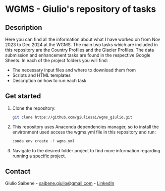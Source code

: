 # WGMS - Giulio's repository of tasks

## Description
Here you can find all the information about what I have worked on from Nov 2023 to Dec 2024 at the WGMS. The main two tasks which are included in this repository are the Country Profiles and the Glacier Profiles. The data submission and enhancement tasks are found in the respective Google Sheets. In each of the project folders you will find:
- The necessary input files and where to download them from
- Scripts and HTML templates
- Description on how to run each task

## Get started
1. Clone the repository:
   ```bash
   git clone https://github.com/giuliosai/wgms_giulio.git
   ```
2. This repository uses Anaconda dependencies manager, so to install the environment used access the wgms.yml file in this repository and run:
   ```bash
   conda env create -f wgms.yml
   ```
3. Navigate to the desired folder project to find more information regarding running a specific project.

## Contact
Giulio Saibene - saibene.giulio@gmail.com - [LinkedIn](www.linkedin.com/in/giulio-saibene-b3a858261)

